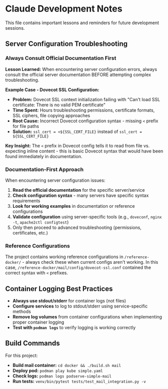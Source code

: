 # Claude Development Notes

This file contains important lessons and reminders for future development sessions.

## Server Configuration Troubleshooting

### Always Consult Official Documentation First

**Lesson Learned:** When encountering server configuration errors, always consult the official server documentation BEFORE attempting complex troubleshooting.

**Example Case - Dovecot SSL Configuration:**
- **Problem:** Dovecot SSL context initialization failing with "Can't load SSL certificate: There is no valid PEM certificate"
- **Time Spent:** Hours troubleshooting permissions, certificate formats, SSL ciphers, file copying approaches
- **Root Cause:** Incorrect Dovecot configuration syntax - missing `<` prefix for file paths
- **Solution:** `ssl_cert = <${SSL_CERT_FILE}` instead of `ssl_cert = ${SSL_CERT_FILE}`

**Key Insight:** The `<` prefix in Dovecot config tells it to read from file vs. expecting inline content - this is basic Dovecot syntax that would have been found immediately in documentation.

### Documentation-First Approach

When encountering server configuration issues:

1. **Read the official documentation** for the specific server/service
2. **Check configuration syntax** - many servers have specific syntax requirements  
3. **Look for working examples** in documentation or reference configurations
4. **Validate configuration** using server-specific tools (e.g., `doveconf`, `nginx -t`, `apache2ctl configtest`)
5. Only then proceed to advanced troubleshooting (permissions, certificates, etc.)

### Reference Configurations

The project contains working reference configurations in `/reference-docker/` - always check these when current configs aren't working. In this case, `/reference-docker/mail/config/dovecot-ssl.conf` contained the correct syntax with `<` prefixes.

## Container Logging Best Practices

- **Always use stdout/stderr** for container logs (not files)
- **Configure services** to log to stdout/stderr using service-specific methods
- **Remove log volumes** from container configurations when implementing proper container logging
- **Test with `podman logs`** to verify logging is working correctly

## Build Commands

For this project:
- **Build mail container:** `cd docker && ./build.sh mail`  
- **Deploy pod:** `podman play kube simple.yaml`
- **Check logs:** `podman logs podserve-simple-mail`
- **Run tests:** `venv/bin/pytest tests/test_mail_integration.py -v`